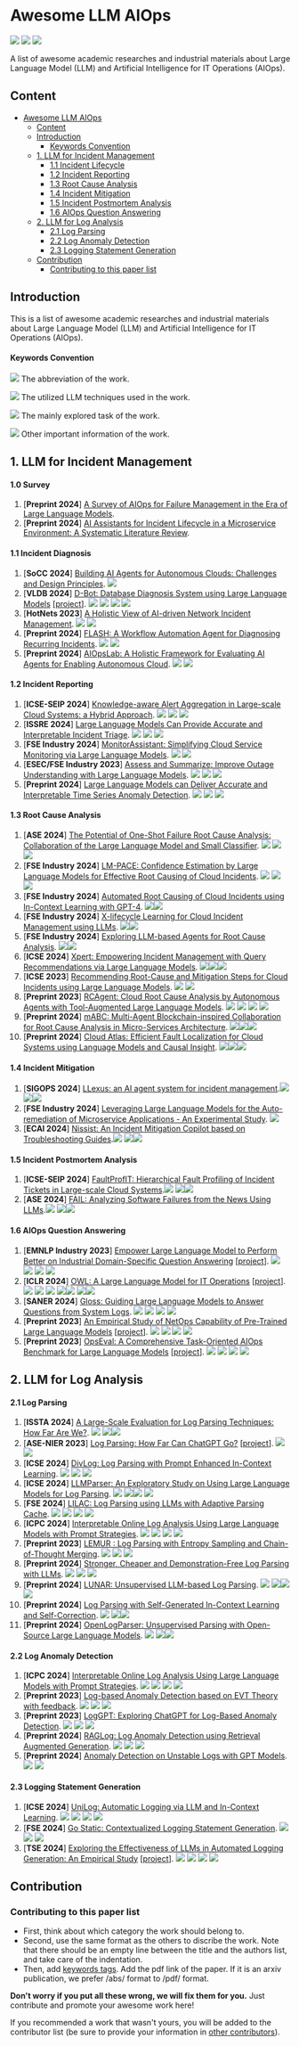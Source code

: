 # Awesome LLM AIOps
![](https://img.shields.io/github/last-commit/Jun-jie-Huang/awesome-LLM-AIOps?color=blue) ![](https://img.shields.io/badge/PaperNumber-53-brightgreen) ![](https://img.shields.io/badge/PRs-Welcome-red) 


A list of awesome academic researches and industrial materials about Large Language Model (LLM) and Artificial Intelligence for IT Operations (AIOps).

## Content

- [Awesome LLM AIOps](#awesome-llm-aiops)
  * [Content](#content)
  * [Introduction](#introduction)
      - [Keywords Convention](#keywords-convention)
  * [1. LLM for Incident Management](#1-llm-for-incident-management)
      - [1.1 Incident Lifecycle](#11-incident-lifecycle)
      - [1.2 Incident Reporting](#12-incident-reporting)
      - [1.3 Root Cause Analysis](#13-root-cause-analysis)
      - [1.4 Incident Mitigation](#14-incident-mitigation)
      - [1.5 Incident Postmortem Analysis](#15-incident-postmortem-analysis)
      - [1.6 AIOps Question Answering](#16-aiops-question-answering)
  * [2. LLM for Log Analysis](#2-llm-for-log-analysis)
      - [2.1 Log Parsing](#21-log-parsing)
      - [2.2 Log Anomaly Detection](#22-log-anomaly-detection)
      - [2.3 Logging Statement Generation](#23-logging-statement-generation)
  * [Contribution](#contribution)
    + [Contributing to this paper list](#contributing-to-this-paper-list)

## Introduction

This is a list of awesome academic researches and industrial materials about Large Language Model (LLM) and Artificial Intelligence for IT Operations (AIOps).

#### Keywords Convention

![](https://img.shields.io/badge/ChatGPT-blue) The abbreviation of the work.

![](https://img.shields.io/badge/Prompting-red) The utilized LLM techniques used in the work.

![](https://img.shields.io/badge/Root_Cause_Analysis-brown) The mainly explored task of the work.

![](https://img.shields.io/badge/Other-green) Other important information of the work.

## 1. LLM for Incident Management

#### 1.0 Survey

1. [**Preprint 2024**] [A Survey of AIOps for Failure Management in the Era of Large Language Models](https://arxiv.org/pdf/2406.11213).
2. [**Preprint 2024**] [AI Assistants for Incident Lifecycle in a Microservice Environment: A Systematic Literature Review](https://arxiv.org/pdf/2410.04334).

#### 1.1 Incident Diagnosis

1. [**SoCC 2024**] [Building AI Agents for Autonomous Clouds: Challenges and Design Principles](https://arxiv.org/pdf/2407.12165). ![](https://img.shields.io/badge/Vision_Paper-green)
2. [**VLDB 2024**] [D-Bot: Database Diagnosis System using Large Language Models](https://arxiv.org/pdf/2312.01454.pdf) [[project](https://github.com/TsinghuaDatabaseGroup/DB-GPT)]. ![](https://img.shields.io/badge/D_Bot-blue) ![](https://img.shields.io/badge/Prompting(Tree_of_Thought)-red) ![](https://img.shields.io/badge/System-green) ![](https://img.shields.io/badge/DB_Administor-brown)
3. [**HotNets 2023**] [A Holistic View of AI-driven Network Incident Management](https://www.microsoft.com/en-us/research/uploads/prod/2023/09/LLM4IcMs___HotNets__23-6.pdf). ![](https://img.shields.io/badge/Incident_Lifecycle-brown) ![](https://img.shields.io/badge/Analysis-green)
4. [**Preprint 2024**] [FLASH: A Workflow Automation Agent for Diagnosing Recurring Incidents](https://www.microsoft.com/en-us/research/uploads/prod/2024/10/FLASH_Paper.pdf). ![](https://img.shields.io/badge/FLASH-blue) ![](https://img.shields.io/badge/Incident_Diagnosis-brown)
5. [**Preprint 2024**] [AIOpsLab: A Holistic Framework for Evaluating AI Agents for Enabling Autonomous Cloud](https://www.microsoft.com/en-us/research/uploads/prod/2024/10/AIOpsLab-6705feab5dcdb.pdf). ![](https://img.shields.io/badge/AIOpsLab-blue) ![](https://img.shields.io/badge/Benchmark-brown)

#### 1.2 Incident Reporting

1. [**ICSE-SEIP 2024**] [Knowledge-aware Alert Aggregation in Large-scale Cloud Systems: a Hybrid Approach](https://arxiv.org/pdf/2403.06485.pdf). ![](https://img.shields.io/badge/COLA-blue) ![](https://img.shields.io/badge/Prompting-red) ![](https://img.shields.io/badge/Alert_Aggregation-brown)
2. [**ISSRE 2024**] [Large Language Models Can Provide Accurate and Interpretable Incident Triage](https://www.microsoft.com/en-us/research/uploads/prod/2024/08/ISSRE24_LLM4triage.pdf). ![](https://img.shields.io/badge/COMET-blue) ![](https://img.shields.io/badge/Prompting-red) ![](https://img.shields.io/badge/Incident_Triage-brown)
3. [**FSE Industry 2024**] [MonitorAssistant: Simplifying Cloud Service Monitoring via Large Language Models](https://netman.aiops.org/wp-content/uploads/2024/07/MonitorAssistant_CameraReady-v1.5_submitted.pdf). ![](https://img.shields.io/badge/MonitorAssistant-blue) ![](https://img.shields.io/badge/Anomaly_Detection-brown)
4. [**ESEC/FSE Industry 2023**] [Assess and Summarize: Improve Outage Understanding with Large Language Models](https://arxiv.org/pdf/2305.18084). ![](https://img.shields.io/badge/Oasis-blue) ![](https://img.shields.io/badge/Finetuning-red) ![](https://img.shields.io/badge/Outage_Summarization-brown)
5. [**Preprint 2024**] [Large Language Models can Deliver Accurate and Interpretable Time Series Anomaly Detection](https://arxiv.org/pdf/2405.15370v1). ![](https://img.shields.io/badge/LLMAD-blue) ![](https://img.shields.io/badge/Prompting(CoT)-red) ![](https://img.shields.io/badge/Anomaly_Detection-brown)

#### 1.3 Root Cause Analysis

1. [**ASE 2024**] [The Potential of One-Shot Failure Root Cause Analysis: Collaboration of the Large Language Model and Small Classifier](https://dl.acm.org/doi/10.1145/3691620.3695475). ![](https://img.shields.io/badge/LasRCA-blue) ![](https://img.shields.io/badge/Prompting-red) ![](https://img.shields.io/badge/Fault_Classification-brown)
3. [**FSE Industry 2024**] [LM-PACE: Confidence Estimation by Large Language Models for Effective Root Causing of Cloud Incidents](https://arxiv.org/pdf/2309.05833.pdf). ![](https://img.shields.io/badge/PACE_LM-blue) ![](https://img.shields.io/badge/Prompting(ICL)-red) ![](https://img.shields.io/badge/RCA_Confidence_Estimation-brown)
4. [**FSE Industry 2024**] [Automated Root Causing of Cloud Incidents using In-Context Learning with GPT-4](https://arxiv.org/pdf/2401.13810v1.pdf). ![](https://img.shields.io/badge/Prompting(ICL)-red)![](https://img.shields.io/badge/Root_Cause_Generation-brown)
5. [**FSE Industry 2024**] [X-lifecycle Learning for Cloud Incident Management using LLMs](https://arxiv.org/pdf/2404.03662). ![](https://img.shields.io/badge/Prompting(ICL)-red)![](https://img.shields.io/badge/Root_Cause_Generation-brown)
6. [**FSE Industry 2024**] [Exploring LLM-based Agents for Root Cause Analysis](https://arxiv.org/pdf/2403.04123). ![](https://img.shields.io/badge/Agent-red)![](https://img.shields.io/badge/Root_Cause_Generation-brown)
7. [**ICSE 2024**] [Xpert: Empowering Incident Management with Query Recommendations via Large Language Models](https://arxiv.org/pdf/2312.11988). ![](https://img.shields.io/badge/Xpert-blue)![](https://img.shields.io/badge/Prompting-red)![](https://img.shields.io/badge/Diagnosis_Query_Generation-brown)
8. [**ICSE 2023**] [Recommending Root-Cause and Mitigation Steps for Cloud Incidents using Large Language Models](https://arxiv.org/pdf/2301.03797.pdf). ![](https://img.shields.io/badge/Finetuning-red) ![](https://img.shields.io/badge/Root_Cause_Generation-brown)
9. [**Preprint 2023**] [RCAgent: Cloud Root Cause Analysis by Autonomous Agents with Tool-Augmented Large Language Models](https://arxiv.org/pdf/2310.16340.pdf). ![](https://img.shields.io/badge/RCAgent-blue) ![](https://img.shields.io/badge/LLM_Agent-red) ![](https://img.shields.io/badge/System-green) ![](https://img.shields.io/badge/RCA-brown)
10. [**Preprint 2024**] [mABC: Multi-Agent Blockchain-inspired Collaboration for Root Cause Analysis in Micro-Services Architecture](https://arxiv.org/pdf/2404.12135). ![](https://img.shields.io/badge/mABC-blue)![](https://img.shields.io/badge/Agent-red)![](https://img.shields.io/badge/Root_Cause_Localization-brown)
11. [**Preprint 2024**] [Cloud Atlas: Efficient Fault Localization for Cloud Systems using Language Models and Causal Insight](https://arxiv.org/pdf/2407.08694). ![](https://img.shields.io/badge/Atlas-blue)![](https://img.shields.io/badge/Agent-red)![](https://img.shields.io/badge/Fault_Localization-brown)

#### 1.4 Incident Mitigation

1. [**SIGOPS 2024**] [LLexus: an AI agent system for incident management](https://www.microsoft.com/en-us/research/publication/llexus-an-ai-agent-system-for-incident-management/).![](https://img.shields.io/badge/LLexus-blue) ![](https://img.shields.io/badge/Agent-red)![](https://img.shields.io/badge/Mitigation_Generation-brown)
2. [**FSE Industry 2024**] [Leveraging Large Language Models for the Auto-remediation of Microservice Applications - An Experimental Study](https://dl.acm.org/doi/pdf/10.1145/3663529.3663855).  ![](https://img.shields.io/badge/Mitigation_Action_Generation-brown)
3. [**ECAI 2024**] [Nissist: An Incident Mitigation Copilot based on Troubleshooting Guides](https://arxiv.org/pdf/2402.17531).![](https://img.shields.io/badge/Nissist-blue) ![](https://img.shields.io/badge/Agent-red)![](https://img.shields.io/badge/Mitigation_Action_Generation-brown)

#### 1.5 Incident Postmortem Analysis

1. [**ICSE-SEIP 2024**] [FaultProfIT: Hierarchical Fault Profiling of Incident Tickets in Large-scale Cloud Systems](https://dl.acm.org/doi/pdf/10.1145/3639477.3639754).![](https://img.shields.io/badge/FaultProfIT-blue) ![](https://img.shields.io/badge/Finetuning-red)![](https://img.shields.io/badge/Fault_Profiling-brown)
2. [**ASE 2024**] [FAIL: Analyzing Software Failures from the News Using LLMs](https://arxiv.org/pdf/2406.08221).![](https://img.shields.io/badge/FAIL-blue) ![](https://img.shields.io/badge/Prompting-red)![](https://img.shields.io/badge/Failure_Analysis-brown)

#### 1.6 AIOps Question Answering

1. [**EMNLP Industry 2023**] [Empower Large Language Model to Perform Better on Industrial Domain-Specific Question Answering](https://aclanthology.org/2023.emnlp-industry.29.pdf) [[project](https://github.com/ModelInteraction/MSQA)]. ![](https://img.shields.io/badge/MSQA-blue) ![](https://img.shields.io/badge/Instrcuction_Tuning-red) ![](https://img.shields.io/badge/QuestionAnswering-brown) ![](https://img.shields.io/badge/Benchmark-green)
2. [**ICLR 2024**] [OWL: A Large Language Model for IT Operations](https://openreview.net/pdf?id=SZOQ9RKYJu) [[project](https://github.com/HC-Guo/Owl)]. ![](https://img.shields.io/badge/OWL-blue) ![](https://img.shields.io/badge/Instrcuction_Tuning-red) ![](https://img.shields.io/badge/LogAD-brown) ![](https://img.shields.io/badge/Log_Parsing-brown)![](https://img.shields.io/badge/QuestionAnswering-brown) ![](https://img.shields.io/badge/Domain_LLM-green)![](https://img.shields.io/badge/Benchmark-green)
3. [**SANER 2024**] [Gloss: Guiding Large Language Models to Answer Questions from System Logs](https://ieeexplore.ieee.org/abstract/document/10589781). ![](https://img.shields.io/badge/Gloss-blue) ![](https://img.shields.io/badge/Data_Synthesis-red) ![](https://img.shields.io/badge/QuestionAnswering-brown) ![](https://img.shields.io/badge/Benchmark-green)
4. [**Preprint 2023**] [An Empirical Study of NetOps Capability of Pre-Trained Large Language Models](https://arxiv.org/pdf/2309.05557.pdf) [[project](https://huggingface.co/datasets/NASP/neteval-exam)]. ![](https://img.shields.io/badge/NetEval-blue) ![](https://img.shields.io/badge/Prompting-red) ![](https://img.shields.io/badge/QuestionAnswering-brown) ![](https://img.shields.io/badge/Benchmark-green)
5. [**Preprint 2023**] [OpsEval: A Comprehensive Task-Oriented AIOps Benchmark for Large Language Models](https://arxiv.org/pdf/2310.07637.pdf) [[project](https://opseval.cstcloud.cn/content/home#home)]. ![](https://img.shields.io/badge/OpsEval-blue) ![](https://img.shields.io/badge/Prompting-red) ![](https://img.shields.io/badge/QuestionAnswering-brown) ![](https://img.shields.io/badge/Benchmark-green)

## 2. LLM for Log Analysis

#### 2.1 Log Parsing

1. [**ISSTA 2024**] [A Large-Scale Evaluation for Log Parsing Techniques: How Far Are We?](https://arxiv.org/pdf/2308.10828). ![](https://img.shields.io/badge/LogHub2.0-blue) ![](https://img.shields.io/badge/Benchmark-green)![](https://img.shields.io/badge/Log_Parsing-brown)
2. [**ASE-NIER 2023**] [Log Parsing: How Far Can ChatGPT Go?](https://arxiv.org/pdf/2306.01590.pdf) [[project](https://github.com/LogIntelligence/log-analytics-chatgpt)]. ![](https://img.shields.io/badge/Prompting-red) ![](https://img.shields.io/badge/Log_Parsing-brown)
3. [**ICSE 2024**] [DivLog: Log Parsing with Prompt Enhanced In-Context Learning](https://arxiv.org/pdf/2307.09950.pdf). ![](https://img.shields.io/badge/DivLog-blue) ![](https://img.shields.io/badge/Prompting-red) ![](https://img.shields.io/badge/Log_Parsing-brown)
4. [**ICSE 2024**] [LLMParser: An Exploratory Study on Using Large Language Models for Log Parsing](https://arxiv.org/pdf/2404.18001). ![](https://img.shields.io/badge/LLMParser-blue) ![](https://img.shields.io/badge/Prompting-red)![](https://img.shields.io/badge/Finetuning-red) ![](https://img.shields.io/badge/Log_Parsing-brown)
5. [**FSE 2024**] [LILAC: Log Parsing using LLMs with Adaptive Parsing Cache](https://arxiv.org/pdf/2310.01796.pdf). ![](https://img.shields.io/badge/LILAC-blue) ![](https://img.shields.io/badge/Prompting(ICL)-red) ![](https://img.shields.io/badge/Cache-red) ![](https://img.shields.io/badge/Log_Parsing-brown)
6. [**ICPC 2024**] [Interpretable Online Log Analysis Using Large Language Models with Prompt Strategies](https://arxiv.org/pdf/2308.07610.pdf). ![](https://img.shields.io/badge/LogPrompt-blue) ![](https://img.shields.io/badge/Prompting-red) ![](https://img.shields.io/badge/LogAD-brown) ![](https://img.shields.io/badge/Log_Parsing-brown)
7. [**Preprint 2023**] [LEMUR : Log Parsing with Entropy Sampling and Chain-of-Thought Merging](https://arxiv.org/pdf/2309.01189.pdf). ![](https://img.shields.io/badge/LEMUR-blue) ![](https://img.shields.io/badge/Prompting(CoT)-red) ![](https://img.shields.io/badge/LogParsing-brown)
8. [**Preprint 2024**] [Stronger, Cheaper and Demonstration-Free Log Parsing with LLMs](https://arxiv.org/pdf/2406.06156). ![](https://img.shields.io/badge/LogBatcher-blue) ![](https://img.shields.io/badge/Prompting-red) ![](https://img.shields.io/badge/Log_Parsing-brown)
9. [**Preprint 2024**] [LUNAR: Unsupervised LLM-based Log Parsing](https://arxiv.org/pdf/2406.07174). ![](https://img.shields.io/badge/LUNAR-blue) ![](https://img.shields.io/badge/Prompting-red)![](https://img.shields.io/badge/LRU-red) ![](https://img.shields.io/badge/Log_Parsing-brown)
10. [**Preprint 2024**] [Log Parsing with Self-Generated In-Context Learning and Self-Correction](https://arxiv.org/pdf/2406.03376). ![](https://img.shields.io/badge/AdaParser-blue) ![](https://img.shields.io/badge/Prompting-red)![](https://img.shields.io/badge/Log_Parsing-brown)
11. [**Preprint 2024**] [OpenLogParser: Unsupervised Parsing with Open-Source Large Language Models](https://www.arxiv.org/pdf/2408.01585). ![](https://img.shields.io/badge/OpenLogParser-blue) ![](https://img.shields.io/badge/Prompting-red)![](https://img.shields.io/badge/Log_Parsing-brown)

#### 2.2 Log Anomaly Detection

1. [**ICPC 2024**] [Interpretable Online Log Analysis Using Large Language Models with Prompt Strategies](https://arxiv.org/pdf/2308.07610.pdf). ![](https://img.shields.io/badge/LogPrompt-blue) ![](https://img.shields.io/badge/Prompting-red) ![](https://img.shields.io/badge/LogAD-brown) ![](https://img.shields.io/badge/Log_Parsing-brown)
2. [**Preprint 2023**] [Log-based Anomaly Detection based on EVT Theory with feedback](https://arxiv.org/pdf/2306.05032.pdf). ![](https://img.shields.io/badge/ScaleAD-blue) ![](https://img.shields.io/badge/Prompting-red) ![](https://img.shields.io/badge/LogAD-brown)
3. [**Preprint 2023**] [LogGPT: Exploring ChatGPT for Log-Based Anomaly Detection](https://arxiv.org/pdf/2309.01189.pdf). ![](https://img.shields.io/badge/LogGPT-blue) ![](https://img.shields.io/badge/Prompting-red) ![](https://img.shields.io/badge/LogAD-brown)
4. [**Preprint 2024**] [RAGLog: Log Anomaly Detection using Retrieval Augmented Generation](https://arxiv.org/pdf/2311.05261.pdf). ![](https://img.shields.io/badge/RAGLog-blue) ![](https://img.shields.io/badge/Prompting(RAG)-red) ![](https://img.shields.io/badge/LogAD-brown)
5. [**Preprint 2024**] [Anomaly Detection on Unstable Logs with GPT Models](https://arxiv.org/pdf/2406.07467).  ![](https://img.shields.io/badge/Finetuning-red) ![](https://img.shields.io/badge/LogAD-brown)

#### 2.3 Logging Statement Generation

1. [**ICSE 2024**] [UniLog: Automatic Logging via LLM and In-Context Learning](https://www.computer.org/csdl/proceedings-article/icse/2024/021700a129/1RLIWpCelqg). ![](https://img.shields.io/badge/UniLog-blue) ![](https://img.shields.io/badge/Prompting(ICL)-red) ![](https://img.shields.io/badge/Cache-red) ![](https://img.shields.io/badge/Logging_Statement_Generation-brown)
2. [**FSE 2024**] [Go Static: Contextualized Logging Statement Generation](https://arxiv.org/pdf/2402.12958.pdf). ![](https://img.shields.io/badge/SCLogger-blue) ![](https://img.shields.io/badge/Prompting(ICL)-red) ![](https://img.shields.io/badge/Logging_Statement_Generation-brown)
3. [**TSE 2024**] [Exploring the Effectiveness of LLMs in Automated Logging Generation: An Empirical Study](https://arxiv.org/pdf/2307.05950.pdf) [[project](https://github.com/LogStudySE/LogStudy)]. ![](https://img.shields.io/badge/LogBench-blue) ![](https://img.shields.io/badge/Prompting-red) ![](https://img.shields.io/badge/Logging_Statement_Generation-brown) ![](https://img.shields.io/badge/Analysis-green)

   

## Contribution

### Contributing to this paper list

- First, think about which category the work should belong to.
- Second, use the same format as the others to discribe the work. Note that there should be an empty line between the title and the authors list, and take care of the indentation.
- Then, add [keywords tags](https://github.com/Jun-jie-Huang/awesome-LLM-AIOps/blob/main/README.md#keywords-convention). Add the pdf link of the paper. If it is an arxiv publication, we prefer /abs/ format to /pdf/ format.

**Don't worry if you put all these wrong, we will fix them for you.** Just contribute and promote your awesome work here!

If you recommended a work that wasn't yours, you will be added to the contributor list (be sure to provide your information in [other contributors](https://github.com/Jun-jie-Huang/awesome-LLM-AIOps/blob/main/README.md#other-contributors)).

